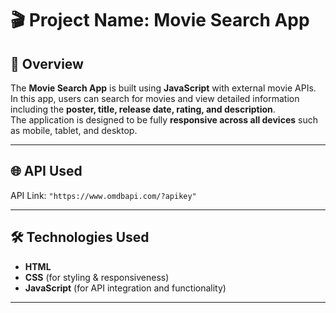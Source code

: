 # 🎬 Project Name: Movie Search App

## 📌 Overview
The **Movie Search App** is built using **JavaScript** with external movie APIs.  
In this app, users can search for movies and view detailed information including the **poster, title, release date, rating, and description**.  
The application is designed to be fully **responsive across all devices** such as mobile, tablet, and desktop.  

---

## 🌐 API Used
API Link: `"https://www.omdbapi.com/?apikey"`  

---

## 🛠️ Technologies Used
- **HTML**  
- **CSS** (for styling & responsiveness)  
- **JavaScript** (for API integration and functionality)  

---
